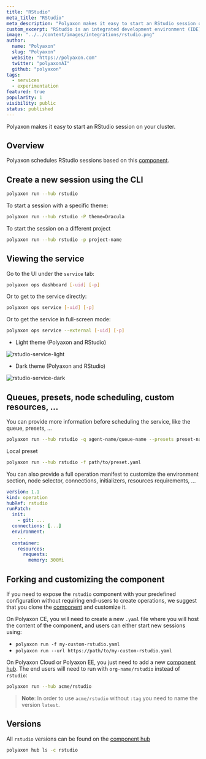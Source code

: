 ```yaml
---
title: "RStudio"
meta_title: "RStudio"
meta_description: "Polyaxon makes it easy to start an RStudio session on your cluster."
custom_excerpt: "RStudio is an integrated development environment (IDE) for R, a programming language for statistical computing and graphics."
image: "../../content/images/integrations/rstudio.png"
author:
  name: "Polyaxon"
  slug: "Polyaxon"
  website: "https://polyaxon.com"
  twitter: "polyaxonAI"
  github: "polyaxon"
tags:
  - services
  - experimentation
featured: true
popularity: 1
visibility: public
status: published
---
```


Polyaxon makes it easy to start an RStudio session on your cluster.

## Overview

Polyaxon schedules RStudio sessions based on this [component](https://cloud.polyaxon.com/ui/polyaxon/hub/rstudio/versions?version=latest).

## Create a new session using the CLI

```bash
polyaxon run --hub rstudio
```

To start a session with a specific theme:

```bash
polyaxon run --hub rstudio -P theme=Dracula
```

To start the session on a different project

```bash
polyaxon run --hub rstudio -p project-name
```


## Viewing the service 

Go to the UI under the `service` tab:

```bash
polyaxon ops dashboard [-uid] [-p]
```

Or to get to the service directly:

```bash
polyaxon ops service [-uid] [-p]
```

Or to get the service in full-screen mode:

```bash
polyaxon ops service --external [-uid] [-p]
```

 * Light theme (Polyaxon and RStudio)

![rstudio-service-light](../../content/images/integrations/rstudio/rstudio-light.png)

 * Dark theme (Polyaxon and RStudio)

![rstudio-service-dark](../../content/images/integrations/rstudio/rstudio-dark.png)

## Queues, presets, node scheduling, custom resources, ... 

You can provide more information before scheduling the service, like the queue, presets, ...

```bash
polyaxon run --hub rstudio -q agent-name/queue-name --presets preset-name1,preset-name2
```

Local preset

```bash
polyaxon run --hub rstudio -f path/to/preset.yaml
```

You can also provide a full operation manifest to customize the environment section, node selector, connections, initializers, resources requirements, ...

```yaml
version: 1.1
kind: operation
hubRef: rstudio
runPatch:
  init:
    - git: ...
  connections: [...]
  environment:
    ...
  container:
    resources:
      requests:
        memory: 300Mi
``` 

## Forking and customizing the component

If you need to expose the `rstudio` component with your predefined configuration without requiring end-users to create operations, 
we suggest that you clone the [component](https://cloud.polyaxon.com/ui/polyaxon/hub/rstudio/versions?version=latest) and customize it.

On Polyaxon CE, you will need to create a new `.yaml` file where you will host the content of the component, and users can either start new sessions using:

 * `polyaxon run -f my-custom-rstudio.yaml`
 * `polyaxon run --url https://path/to/my-custom-rstudio.yaml` 

On Polyaxon Cloud or Polyaxon EE, you just need to add a new [component hub](/docs/management/component-hub/).
The end users will need to run with `org-name/rstudio` instead of `rstudio`:

```bash
polyaxon run --hub acme/rstudio
```

> **Note**: In order to use `acme/rstudio` without `:tag` you need to name the version `latest`.


## Versions

All `rstudio` versions can be found on the [component hub](https://cloud.polyaxon.com/ui/polyaxon/hub/rstudio/versions)

```bash
polyaxon hub ls -c rstudio
```
